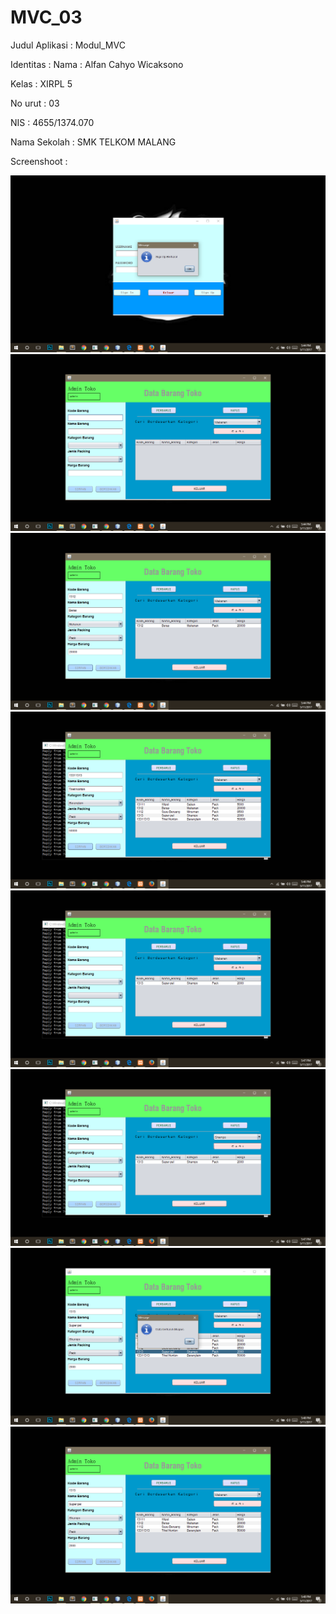 # MVC_03

Judul Aplikasi : Modul_MVC

Identitas : Nama : Alfan Cahyo Wicaksono

Kelas : XIRPL 5

No urut : 03

NIS : 4655/1374.070

Nama Sekolah : SMK TELKOM MALANG

Screenshoot : 

![screenshot(156)](https://github.com/Alfan11/MVC_03/blob/master/Screenshot%20(156).png)
![screenshot(157)](https://github.com/Alfan11/MVC_03/blob/master/Screenshot%20(157).png)
![screenshot(158)](https://github.com/Alfan11/MVC_03/blob/master/Screenshot%20(158).png)
![screenshot(159)](https://github.com/Alfan11/MVC_03/blob/master/Screenshot%20(159).png)
![screenshot(160)](https://github.com/Alfan11/MVC_03/blob/master/Screenshot%20(160).png)
![screenshot(161)](https://github.com/Alfan11/MVC_03/blob/master/Screenshot%20(161).png)
![screenshot(162)](https://github.com/Alfan11/MVC_03/blob/master/Screenshot%20(162).png)
![screenshot(163)](https://github.com/Alfan11/MVC_03/blob/master/Screenshot%20(163).png)
